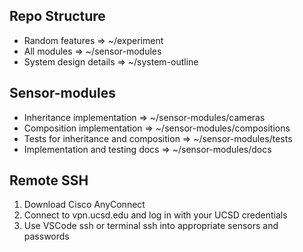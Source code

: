 ## Repo Structure

- Random features => ~/experiment
- All modules => ~/sensor-modules
- System design details => ~/system-outline

## Sensor-modules

- Inheritance implementation => ~/sensor-modules/cameras
- Composition implementation => ~/sensor-modules/compositions
- Tests for inheritance and composition => ~/sensor-modules/tests
- Implementation and testing docs => ~/sensor-modules/docs

## Remote SSH

1. Download Cisco AnyConnect
2. Connect to vpn.ucsd.edu and log in with your UCSD credentials
3. Use VSCode ssh or terminal ssh into appropriate sensors and passwords
